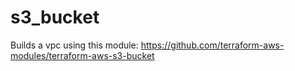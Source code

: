 # s3_bucket

Builds a vpc using this module: https://github.com/terraform-aws-modules/terraform-aws-s3-bucket
